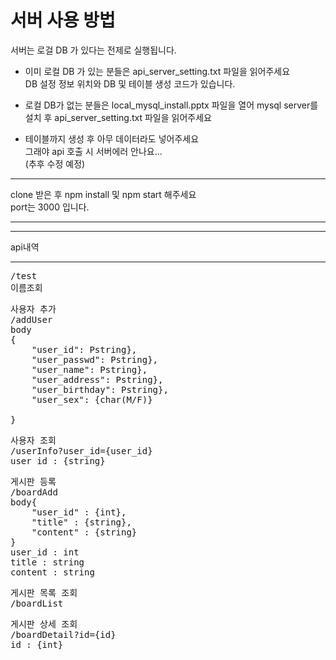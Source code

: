 서버 사용 방법
=======
서버는 로걸 DB 가 있다는 전제로 실행됩니다.  

* 이미 로컬 DB 가 있는 분들은 api_server_setting.txt 파일을 읽어주세요<br>
DB 설정 정보 위치와 DB 및 테이블 생성 코드가 있습니다.
* 로컬 DB가 없는 분들은 local_mysql_install.pptx 파일을 열어 mysql server를 설치 후 api_server_setting.txt 파일을 읽어주세요

* 테이블까지 생성 후 아무 데이터라도 넣어주세요<br>그래야 api 호출 시 서버에러 안나요...<br>(추후 수정 예정)

***
clone 받은 후 npm install 및 npm start 해주세요  
port는 3000 입니다.
***

*** 
api내역
***
<pre>
/test
이름조회
</pre>

<pre>
사용자 추가
/addUser
body
{
	"user_id": Pstring}, 
	"user_passwd": Pstring},
	"user_name": Pstring},
	"user_address": Pstring},
	"user_birthday": Pstring},
	"user_sex": {char(M/F)}
	
}
</pre>

<pre>
사용자 조회
/userInfo?user_id={user_id}
user_id : {string}
</pre>

<pre>
게시판 등록
/boardAdd
body{
    "user_id" : {int},
    "title" : {string},
    "content" : {string}
}
user_id : int  
title : string  
content : string  
</pre>

<pre>
게시판 목록 조회
/boardList
</pre>

<pre>
게시판 상세 조회
/boardDetail?id={id}
id : {int}
</pre>